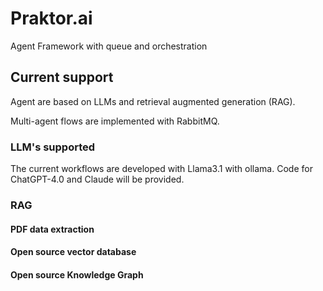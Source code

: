 # Praktor.ai

Agent Framework with queue and orchestration

## Current support

Agent are based on LLMs and retrieval augmented generation (RAG).

Multi-agent flows are implemented with RabbitMQ.


### LLM's supported

The current workflows are developed with Llama3.1 with ollama. Code for ChatGPT-4.0 and Claude will be provided.

### RAG

#### PDF data extraction

#### Open source vector database

#### Open source Knowledge Graph
